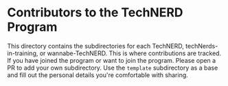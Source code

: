 # Contributors to the TechNERD Program

This directory contains the subdirectories for each TechNERD, techNerds-in-training, or wannabe-TechNERD. This is where contributions are tracked. If you have joined the program or want to join the program. Please open a PR to add your own subdirectory. Use the `template` subdirectory as a base and fill out the personal details you're comfortable with sharing.
